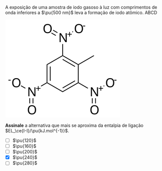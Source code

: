 A exposição de uma amostra de iodo gasoso à luz com comprimentos de onda inferiores a $\pu{500 nm}$ leva a formação de iodo atômico. ABCD


![1A03-mol1.svg](1A03-mol1.svg)

**Assinale** a alternativa que mais se aproxima da entalpia de ligação $EL_\ce{I-I}/\pu{kJ.mol^{-1}}$.

- [ ] $\pu{120}$
- [ ] $\pu{160}$
- [ ] $\pu{200}$
- [x] $\pu{240}$
- [ ] $\pu{280}$
